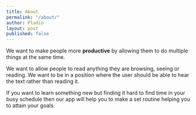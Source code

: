 ```yaml
---
title: About
permalink: "/about/"
author: Pladio
layout: post
published: false
---
```


We want to make people more **productive** by allowing them to do multiple things at the same time.

We want to allow people to read anything they are browsing, seeing or reading. We want to be in a position where the user should be able to hear the text rather than reading it.

If you want to learn something new but finding it hard to find time in your busy schedule then our app will help you to make a set routine helping you to attain your goals.
